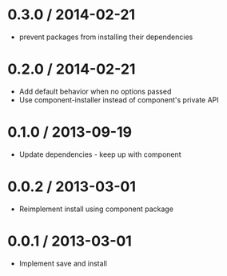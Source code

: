
0.3.0 / 2014-02-21
==================

 * prevent packages from installing their dependencies

0.2.0 / 2014-02-21
==================

 * Add default behavior when no options passed
 * Use component-installer instead of component's private API

0.1.0 / 2013-09-19 
==================

 * Update dependencies - keep up with component

0.0.2 / 2013-03-01 
==================

 * Reimplement install using component package

0.0.1 / 2013-03-01 
==================

 * Implement save and install
